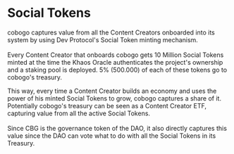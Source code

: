 # Social Tokens

cobogo captures value from all the Content Creators onboarded into its system by using Dev Protocol's Social Token minting mechanism.\
\
Every Content Creator that onboards cobogo gets 10 Million Social Tokens minted at the time the Khaos Oracle authenticates the project's ownership and a staking pool is deployed. 5% (500.000) of each of these tokens go to cobogo's treasury.

This way, every time a Content Creator builds an economy and uses the power of his minted Social Tokens to grow, cobogo captures a share of it. Potentially cobogo's treasury can be seen as a Content Creator ETF, capturing value from all the active Social Tokens.\
\
Since CBG is the governance token of the DAO, it also directly captures this value since the DAO can vote what to do with all the Social Tokens in its Treasury.
